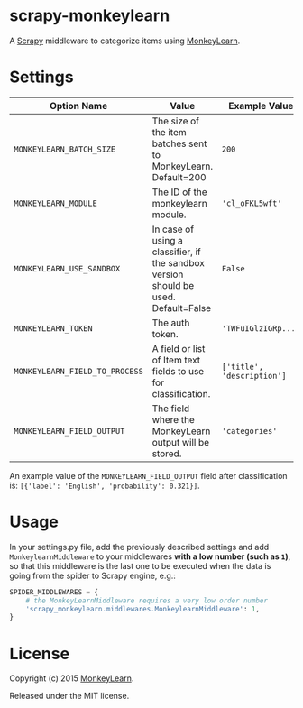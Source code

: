 # scrapy-monkeylearn

A [Scrapy][scrapy] middleware to categorize items using [MonkeyLearn][ml].

# Settings

|         Option Name           |                         Value                                   |    Example Value            |
|------------------------------ | --------------------------------------------------------------- | --------------------------- |
|`MONKEYLEARN_BATCH_SIZE`       | The size of the item batches sent to MonkeyLearn. Default=200	  | `200`                       |
|`MONKEYLEARN_MODULE`           | The ID of the monkeylearn module.                               | `'cl_oFKL5wft'`             |
|`MONKEYLEARN_USE_SANDBOX`      | In case of using a classifier, if the sandbox version should be used. Default=False  | `False`                     |
|`MONKEYLEARN_TOKEN`            | The auth token.                                                 | `'TWFuIGlzIGRp...'`         |
|`MONKEYLEARN_FIELD_TO_PROCESS` | A field or list of Item text fields to use for classification.  | `['title', 'description']`  |
|`MONKEYLEARN_FIELD_OUTPUT`     | The field where the MonkeyLearn output will be stored.          | `'categories'`              |

An example value of the `MONKEYLEARN_FIELD_OUTPUT` field after classification
is: `[{'label': 'English', 'probability': 0.321}]`.

# Usage

In your settings.py file, add the previously described settings and add `MonkeylearnMiddleware` to your middlewares **with a low number (such as `1`)**, so that this middleware is the last one to be executed when the data is going from the spider to Scrapy engine, e.g.:

```python
SPIDER_MIDDLEWARES = {
    # the MonkeyLearnMiddleware requires a very low order number
    'scrapy_monkeylearn.middlewares.MonkeylearnMiddleware': 1,
}
```

# License

Copyright (c) 2015 [MonkeyLearn][ml].

Released under the MIT license.

[scrapy]: http://scrapy.org/
[ml]: http://www.monkeylearn.com/

